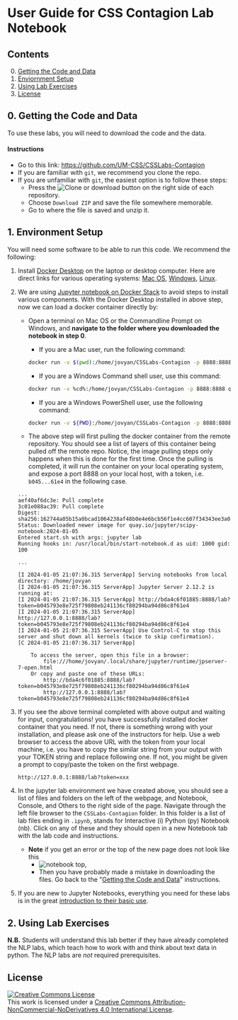 # User Guide for CSS Contagion Lab Notebook

## Contents
0. [Getting the Code and Data](#download)
1. [Enviornment Setup](#setup)
2. [Using Lab Exercises](use)
4. [License](#license)    

## 0. Getting the Code and Data <a name="download"></a>
To use these labs, you will need to download the code and the data. 

#### Instructions
- Go to this link: https://github.com/UM-CSS/CSSLabs-Contagion
- If you are familiar with `git`, we recommend you clone the repo.
- If you are unfamiliar with `git`, the easiest option is to follow these steps:
    - Press the ![Clone or download](images/clone_or_download.png "Clone or download") button on the right side of each repository.
    - Choose `Download ZIP` and save the file somewhere memorable.
    - Go to where the file is saved and unzip it.

## 1. Environment Setup <a name="setup"></a>
You will need some software to be able to run this code. We recommend the following:
1. Install [Docker Desktop](https://docs.docker.com/desktop/) on the laptop or desktop computer.  Here are direct links for various operating systems: [Mac OS](https://docs.docker.com/desktop/install/mac-install/), [Windows](https://docs.docker.com/desktop/install/windows-install/), [Linux](https://docs.docker.com/desktop/install/linux-install/). 
2. We are using [Jupyter notebook on Docker Stack](https://jupyter-docker-stacks.readthedocs.io/en/latest/) to avoid steps to install various components. With the Docker Desktop installed in above step, now we can load a docker container directly by:
    - Open a terminal on Mac OS or the Commandline Prompt on Windows, and **navigate to the folder where you downloaded the notebook in step 0**.

        - If you are a Mac user, run the following command:
        ```bash
        docker run -v $(pwd):/home/jovyan/CSSLabs-Contagion -p 8888:8888 quay.io/jupyter/scipy-notebook:2024-01-05
        ```

        - If you are a Windows Command shell user, use this command:
        ```bash
        docker run -v %cd%:/home/jovyan/CSSLabs-Contagion -p 8888:8888 quay.io/jupyter/scipy-notebook:2024-01-05
        ```

        - If you are a Windows PowerShell user, use the following command:
        ```bash
        docker run -v ${PWD}:/home/jovyan/CSSLabs-Contagion -p 8888:8888 quay.io/jupyter/scipy-notebook:2024-01-05
        ```
    
    - The above step will first pulling the docker container from the remote repository.  You should see a list of layers of this container being pulled off the remote repo. Notice, the image pulling steps only happens when this is done for the first time.  Once the pulling is completed, it will run the container on your local operating system, and expose a port 8888 on your local host, with a token, i.e. ```b045...61e4``` in the following case.  

    ```
    ...
    aef40af6dc3e: Pull complete 
    3c01e088ac39: Pull complete 
    Digest: sha256:162744a05b15a0bcad1064238af48b0e4e6bcb56f1e4cc607f34343ee3a0f728
    Status: Downloaded newer image for quay.io/jupyter/scipy-notebook:2024-01-05
    Entered start.sh with args: jupyter lab
    Running hooks in: /usr/local/bin/start-notebook.d as uid: 1000 gid: 100

    ...

    [I 2024-01-05 21:07:36.315 ServerApp] Serving notebooks from local directory: /home/jovyan
    [I 2024-01-05 21:07:36.315 ServerApp] Jupyter Server 2.12.2 is running at:
    [I 2024-01-05 21:07:36.315 ServerApp] http://bda4c6f01885:8888/lab?token=b045793e8e725f79808eb241136cf80294ba94d86c8f61e4
    [I 2024-01-05 21:07:36.315 ServerApp]     http://127.0.0.1:8888/lab?token=b045793e8e725f79808eb241136cf80294ba94d86c8f61e4
    [I 2024-01-05 21:07:36.315 ServerApp] Use Control-C to stop this server and shut down all kernels (twice to skip confirmation).
    [C 2024-01-05 21:07:36.317 ServerApp] 
        
        To access the server, open this file in a browser:
            file:///home/jovyan/.local/share/jupyter/runtime/jpserver-7-open.html
        Or copy and paste one of these URLs:
            http://bda4c6f01885:8888/lab?token=b045793e8e725f79808eb241136cf80294ba94d86c8f61e4
            http://127.0.0.1:8888/lab?token=b045793e8e725f79808eb241136cf80294ba94d86c8f61e4
    ```

3. If you see the above terminal completed with above output and waiting for input, congratulations! you have successfully installed docker container that  you need. If not, there is something wrong with your installation, and please ask one of the instructors for help.  Use a web browser to access the above URL with the token from your local machine, i.e. you have to copy the similar string from your output with your TOKEN string and replace following one. If not, you might be given a prompt to copy/paste the token on the first webpage. 
    ```
    http://127.0.0.1:8888/lab?token=xxx
    ```

4. In the jupyter lab environment we have created above, you should see a list of files and folders on the left of the webpage, and Notebook, Console, and Others to the right side of the page. Navigate through the left file browser to the `CSSLabs-Contagion` folder.  In this folder is a list of lab files ending in `.ipynb`, stands for Interactive (i) Python (py) Notebook (nb). Click on any of these and they should open in a new Notebook tab with the lab code and instructions.
    - **Note** if you get an error or the top of the new page does not look like this 
        - ![notebook top](images/notebook_top.png "notebook top"), 
        - Then you have probably made a mistake in downloading the files. Go back to the "[Getting the Code and Data](#download)" instructions. 
5. If you are new to Jupyter Notebooks, everything you need for these labs is in the great [introduction to their basic use](http://nbviewer.jupyter.org/github/jupyter/notebook/blob/master/docs/source/examples/Notebook/Notebook%20Basics.ipynb).


## 2. Using Lab Exercises <a name="use"></a>
**N.B.** Students will understand this lab better if they have already completed the NLP labs, which teach how to work with and think about text data in python. The NLP labs are *not* required prerequisites.


## License <a name="license"></a> 
[![Creative Commons License](https://i.creativecommons.org/l/by-nc-nd/4.0/88x31.png)](http://creativecommons.org/licenses/by-nc-nd/4.0/)  
This work is licensed under a [Creative Commons Attribution-NonCommercial-NoDerivatives 4.0 International License](http://creativecommons.org/licenses/by-nc-nd/4.0/).





















